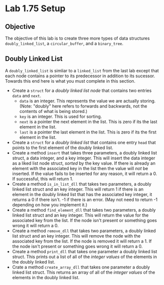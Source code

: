 # Lab 1.75 Setup
## Objective ##
The objective of this lab is to create three more types of data structures `doubly_linked_list`, a `circular_buffer`, and a `binary_tree`. 


## Doubly Linked List 
A `doubly_linked_list` is simliar to a `linked_list` from the last lab except that each node contains a pointer to its predecessor in addition to its sucessor. Towards this end here is what you must complete in this section.
+ Create a `struct` for a *doubly linked list node* that contains two entries `data` and `next`. 
	- `data` is an integer. This represents the value we are actually storing. (Note: "doubly" here refers to forwards and backwards, not the contents of what is being stored.)
	- `key` is an integer. This is used for sorting. 
	- `next` is a pointer the next element in the list. This is zero if its the last element in the list.
	- `last` is a pointer the last element in the list. This is zero if its the first element in the list.
+ Create a `struct` for a *doubly linked list* that contains one entry `head` that points to the first element of the doubly linked list. 
+ Create a method `insert` that takes three parameters, a doubly linked list struct, a data integer, and a key integer. This will insert the data integer as a liked list node struct, *sorted* by the key value. If there is already an element with the associated key in the list then the value will *not* be inserted. If the value fails to be inserted for any reason, it will return a 0. If successful, this will return 1.
+ Create a method `is_in_list_dll` that takes two parameters, a doubly linked list struct and an key integer. This will return 1 if there is an element in the doubly linked list that has the associated key integer, it returns a 0 if there isn't. -1 if there is an error. (May not need to return -1 depending on how you implement it.)
+ Create a method `find_element_dll` that takes two parameters, a doubly linked list struct and an key integer. This will return the value for the associated key from the list. If the node isn't present or something goes wrong it will return a 0.
+ Create a method `remove_dll` that takes two parameters, a doubly linked list struct and an key integer. This will remove the node with the associated key from the list. If the node is removed it will return a 1. If the node isn't present or something goes wrong it will return a 0.
+ Create a method `print_dll` that takes one parameter a doubly linked list struct. This prints out a list of all of the *integer values* of the elements in the doubly linked list.  
+ Crate a method `create_array_dll` that takes one parameter a doubly linked list struct. This returns an array of all of the *integer values* of the elements in the doubly linked list. 
